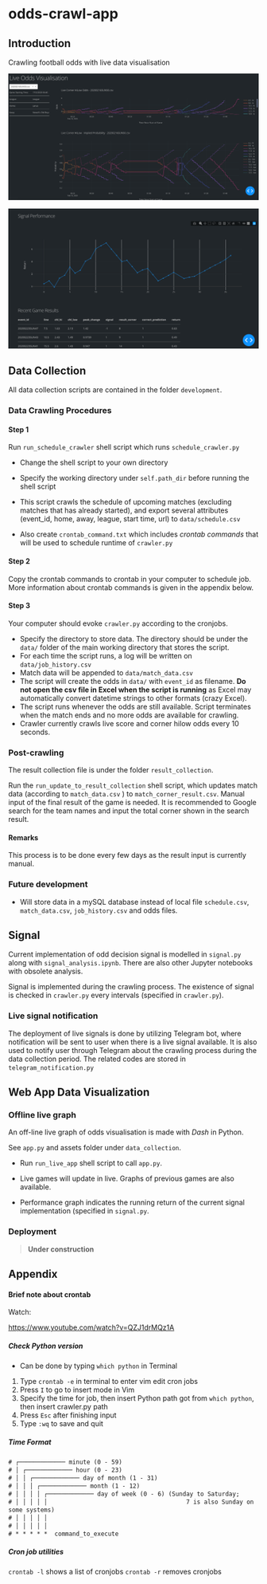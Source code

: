 # odds-crawl-app
## Introduction

 Crawling football odds with live data visualisation

![sceenshot](sceenshot.png)

![Screenshot2](screenshot2.png)



## Data Collection

All data collection scripts are contained in the folder `development`.

### Data Crawling Procedures

#### Step 1 

Run `run_schedule_crawler` shell script which runs `schedule_crawler.py`

- Change the shell script to your own directory

- Specify the working directory under `self.path_dir` before running the shell script
- This script crawls the schedule of upcoming matches (excluding matches that has already started), and export several attributes (event_id, home, away, league, start time, url) to `data/schedule.csv`
- Also create `crontab_command.txt` which includes *crontab commands* that will be used to schedule runtime of `crawler.py` 

#### Step 2

Copy the crontab commands to crontab in your computer to schedule job. More information about crontab commands is given in the appendix below.

#### Step 3

Your computer should evoke `crawler.py` according to the cronjobs.

- Specify the directory to store data. The directory should be under the `data/` folder of the main working directory that stores the script.
- For each time the script runs, a log will be written on `data/job_history.csv`
- Match data will be appended to `data/match_data.csv`
- The script will create the odds in `data/` with `event_id` as filename. **Do not open the csv file in Excel when the script is running** as Excel may automatically convert datetime strings to other formats (crazy Excel). 
- The script runs whenever the odds are still available. Script terminates when the match ends and no more odds are available for crawling.
- Crawler currently crawls live score and corner hilow odds every 10 seconds. 



### Post-crawling

The result collection file is under the folder `result_collection`.

Run the `run_update_to_result_collection` shell script, which updates match data (according to `match_data.csv` ) to `match_corner_result.csv`. Manual input of the final result of the game is needed. It is recommended to Google search for the team names and input the total corner shown in the search result.

#### Remarks

This process is to be done every few days as the result input is currently manual.

### Future development

- Will store data in a mySQL database instead of local file `schedule.csv`, `match_data.csv`, `job_history.csv` and odds files. 

## Signal

Current implementation of odd decision signal is modelled in `signal.py` along with `signal_analysis.ipynb`. There are also other Jupyter notebooks with obsolete analysis.

Signal is implemented during the crawling process. The existence of signal is checked in `crawler.py` every intervals (specified in `crawler.py`). 

### Live signal notification

The deployment of live signals is done by utilizing Telegram bot, where notification will be sent to user when there is a live signal available. It is also used to notify user through Telegram about the crawling process during the data collection period. The related codes are stored in `telegram_notification.py`

## Web App Data Visualization

### Offline live graph

An off-line live graph of odds visualisation is made with *Dash* in Python.

See `app.py` and assets folder under `data_collection`.

- Run `run_live_app` shell script to call `app.py`.

- Live games will update in live. Graphs of previous games are also available.

- Performance graph indicates the running return of the current signal implementation (specified in `signal.py`.

### Deployment

> **Under construction**

## Appendix

#### Brief note about crontab

Watch:

https://www.youtube.com/watch?v=QZJ1drMQz1A

##### Check Python version

- Can be done by typing `which python` in Terminal

1. Type `crontab -e` in terminal to enter vim edit cron jobs
2. Press `I` to go to insert mode in Vim
3. Specify the time for job, then insert Python path got from `which python`, then insert crawler.py path
4. Press `Esc` after finishing input
5. Type `:wq` to save and quit

##### Time Format

```
# ┌───────────── minute (0 - 59)
# │ ┌───────────── hour (0 - 23)
# │ │ ┌───────────── day of month (1 - 31)
# │ │ │ ┌───────────── month (1 - 12)
# │ │ │ │ ┌───────────── day of week (0 - 6) (Sunday to Saturday;
# │ │ │ │ │                                       7 is also Sunday on some systems)
# │ │ │ │ │
# │ │ │ │ │
# * * * * *  command_to_execute
```

##### Cron job utilities

`crontab -l` shows a list of cronjobs
`crontab -r` removes cronjobs

